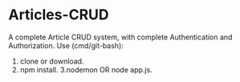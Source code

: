 # Articles-CRUD
A complete Article CRUD system, with complete Authentication and Authorization.
Use (cmd/git-bash):
1. clone or download.
2. npm install.
3.nodemon OR node app.js.
